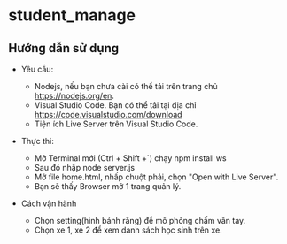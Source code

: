 # student_manage

## Hướng dẫn sử dụng

- Yêu cầu:
  - Nodejs, nếu bạn chưa cài có thể tải trên trang chủ https://nodejs.org/en.
  - Visual Studio Code. Bạn có thể tải tại địa chỉ https://code.visualstudio.com/download
  - Tiện ích Live Server trên Visual Studio Code.
 
 

- Thực thi:
  -  Mở Terminal mới (Ctrl + Shift +`) chạy npm install ws
  - Sau đó nhập node server.js
  -  Mở file home.html, nhấp chuột phải, chọn "Open with Live Server".
  -  Bạn sẽ thấy Browser mở 1 trang quản lý.


- Cách vận hành
  - Chọn setting(hình bánh răng) để mô phỏng chấm vân tay.
  - Chọn xe 1, xe 2 để xem danh sách học sinh trên xe.
  
